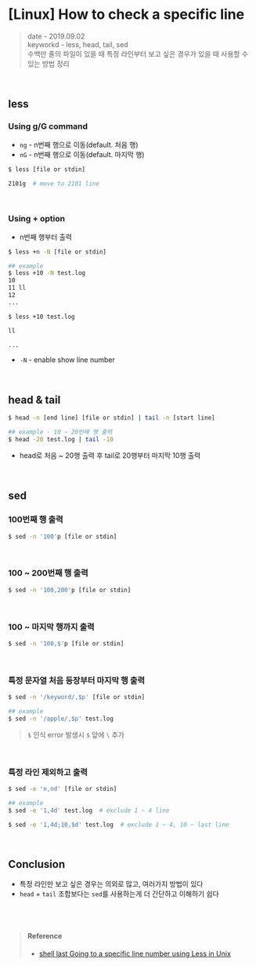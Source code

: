 # [Linux] How to check a specific line
> date - 2019.09.02  
> keyworkd - less, head, tail, sed  
> 수백만 줄의 파일이 있을 때 특정 라인부터 보고 싶은 경우가 있을 때 사용할 수 있는 방법 정리  

<br>

## less

### Using g/G command
* `ng` - n번째 행으로 이동(default. 처음 행)
* `nG` - n번째 행으로 이동(default. 마지막 행)

```sh
$ less [file or stdin]

2101g  # move to 2101 line
```

<br>

### Using + option
* n번째 행부터 출력
```sh
$ less +n -N [file or stdin]

## example
$ less +10 -N test.log
10 
11 ll
12 
...

$ less +10 test.log

ll

...
```
* `-N` - enable show line number


<br>

## head & tail
```sh
$ head -n [end line] [file or stdin] | tail -n [start line]

## example - 10 ~ 20번째 행 출력
$ head -20 test.log | tail -10
```
* head로 처음 ~ 20행 출력 후 tail로 20행부터 마지막 10행 출력


<br>

## sed

### 100번째 행 출력
```sh
$ sed -n '100'p [file or stdin]
```

<br>

### 100 ~ 200번째 행 출력
```sh
$ sed -n '100,200'p [file or stdin]
```

<br>

### 100 ~ 마지막 행까지 출력
```sh
$ sed -n '100,$'p [file or stdin]
```

<br>

### 특정 문자열 처음 등장부터 마지막 행 출력
```sh
$ sed -n '/keyword/,$p' [file or stdin]

## example
$ sed -n '/apple/,$p' test.log
```
> `$` 인식 error 발생시 `$` 앞에 `\` 추가

<br>

### 특정 라인 제외하고 출력
```sh
$ sed -e 'n,nd' [file or stdin]

## example
$ sed -e '1,4d' test.log  # exclude 1 ~ 4 line

$ sed -e '1,4d;10,$d' test.log  # exclude 1 ~ 4, 10 ~ last line
```


<br>

## Conclusion
* 특정 라인만 보고 싶은 경우는 의외로 많고, 여러가지 방법이 있다
* `head` + `tail` 조합보다는 `sed`를 사용하는게 더 간단하고 이해하기 쉽다


<br><br>

> #### Reference
> * [shell last Going to a specific line number using Less in Unix](https://code-examples.net/en/q/830598)

